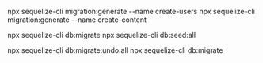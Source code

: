 npx sequelize-cli migration:generate --name create-users
npx sequelize-cli migration:generate --name create-content

npx sequelize-cli db:migrate
npx sequelize-cli db:seed:all

npx sequelize-cli db:migrate:undo:all
npx sequelize-cli db:migrate

